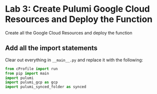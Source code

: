 # Lab 3: Create Pulumi Google Cloud Resources and Deploy the Function
Create all the Google Cloud Resources and deploy the function

## Add all the import statements

Clear out everything in `__main__.py` and replace it with the following:

```python
from cProfile import run
from pip import main
import pulumi
import pulumi_gcp as gcp
import pulumi_synced_folder as synced
```  
